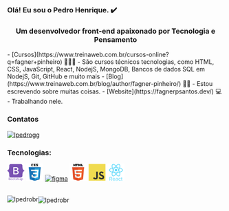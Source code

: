 ### Olá! Eu sou o Pedro Henrique. ✔️
<h3 align="center">Um desenvolvedor front-end apaixonado por Tecnologia e Pensamento</h3>
- [Cursos](https://www.treinaweb.com.br/cursos-online?q=fagner+pinheiro) 👨🏼‍🏫 - São cursos técnicos tecnologias, como HTML, CSS, JavaScript, React, NodejS, MongoDB, Bancos de dados SQL em NodejS, Git, GitHub e muito mais
- [Blog](https://www.treinaweb.com.br/blog/author/fagner-pinheiro/) ✍🏼 - Estou escrevendo sobre muitas coisas.
- [Website](https://fagnerpsantos.dev/) 💻 - Trabalhando nele.

<h3 align="left">Contatos</h3>
<p align="left">
<a href="https://linkedin.com/in/lpedrogg" target="blank" ><img align="center" src="https://raw.githubusercontent.com/rahuldkjain/github-profile-readme-generator/master/src/images/icons/Social/linked-in-alt.svg" alt ="lpedrogg"height="30" width="40" /></a>
</p>
<h3 align="left">Tecnologias:</h3>
<div style="display: inline-block"/>
<a href="https://getbootstrap.com" target="_blank" rel="noreferrer"><img src="https://raw.githubusercontent.com/devicons/devicon/master/icons/bootstrap/bootstrap-plain-wordmark.svg" alt="bootstrap" width="40" height="40"/></a>
<a href="https://www.w3schools.com/css/" target="_blank" rel="noreferrer"><img src="https://raw.githubusercontent.com/devicons/devicon/master/icons/css3/css3-original-wordmark.svg" alt= "css3"  width="40" height="40"/></a>
<a href="https://www.figma.com/" target="_blank" rel="noreferrer"><img src="https://www.vectorlogo.zone/logos/figma/figma-icon.svg" alt="figma" width="40" height="40"/></a>
<a href="https://www.w3.org/html/" target="_blank" rel="noreferrer"><img src="https://raw.githubusercontent.com/devicons/devicon/master/icons/html5/html5-original-wordmark.svg" alt="html5" width="40" height="40"/></a>
<a href="https://developer.mozilla.org/en-US/docs/Web/JavaScript" target="_blank" rel="noreferrer"><img src="https://raw.githubusercontent.com/devicons/devicon/master/icons/javascript/javascript-original.svg" alt="javascript" width="40" height="40"/></a>
<a href="https://reactjs.org/" target="_blank" rel="noreferrer"><img src="https://raw.githubusercontent.com/devicons/devicon/master/icons/react/react-original-wordmark.svg" alt="react" width="40" height="40"/></a>
</div>
<br/>
<br/>
<div>
<p><img align="left"  src="https://github-readme-stats.vercel.app/api/top-langs?username=lpedrobr&show_icons=true&theme=dark&locale=en&layout=compact" alt="lpedrobr" /></p>
<p> <img align="center" src="https://github-readme-stats.vercel.app/api?username=lpedrobr&show_icons=true&theme=dark&locale=en" alt=" lpedrobr" /></p>
</div>
